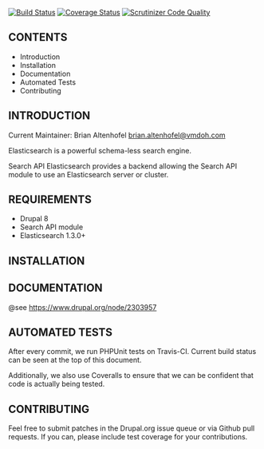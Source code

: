 [![Build Status](https://travis-ci.org/VeggieMeat/search_api_elasticsearch.svg?branch=8.x-1.x)](https://travis-ci.org/VeggieMeat/search_api_elasticsearch)
[![Coverage Status](https://coveralls.io/repos/VeggieMeat/search_api_elasticsearch/badge.png?branch=8.x-1.x)](https://coveralls.io/r/VeggieMeat/search_api_elasticsearch?branch=8.x-1.x)
[![Scrutinizer Code Quality](https://scrutinizer-ci.com/g/VeggieMeat/search_api_elasticsearch/badges/quality-score.png?b=8.x-1.x)](https://scrutinizer-ci.com/g/VeggieMeat/search_api_elasticsearch/?branch=8.x-1.x)

CONTENTS
--------

 * Introduction
 * Installation
 * Documentation
 * Automated Tests
 * Contributing

INTRODUCTION
------------

Current Maintainer: Brian Altenhofel <brian.altenhofel@vmdoh.com>

Elasticsearch is a powerful schema-less search engine.

Search API Elasticsearch provides a backend allowing the Search API module
to use an Elasticsearch server or cluster.

REQUIREMENTS
------------

 * Drupal 8
 * Search API module
 * Elasticsearch 1.3.0+

INSTALLATION
------------

DOCUMENTATION
-------------

@see https://www.drupal.org/node/2303957

AUTOMATED TESTS
---------------

After every commit, we run PHPUnit tests on Travis-CI. Current
build status can be seen at the top of this document.

Additionally, we also use Coveralls to ensure that we can be confident that code
is actually being tested.

CONTRIBUTING
------------

Feel free to submit patches in the Drupal.org issue queue or via Github pull
requests. If you can, please include test coverage for your contributions.
